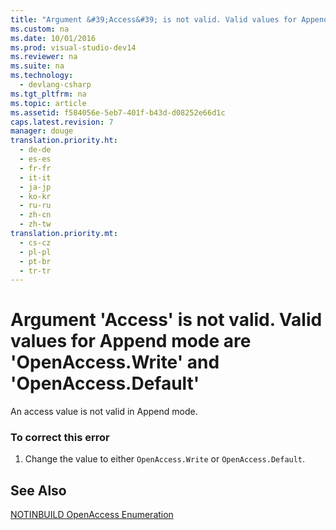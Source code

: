 ```yaml
---
title: "Argument &#39;Access&#39; is not valid. Valid values for Append mode are &#39;OpenAccess.Write&#39; and &#39;OpenAccess.Default&#39;"
ms.custom: na
ms.date: 10/01/2016
ms.prod: visual-studio-dev14
ms.reviewer: na
ms.suite: na
ms.technology: 
  - devlang-csharp
ms.tgt_pltfrm: na
ms.topic: article
ms.assetid: f584056e-5eb7-401f-b43d-d08252e66d1c
caps.latest.revision: 7
manager: douge
translation.priority.ht: 
  - de-de
  - es-es
  - fr-fr
  - it-it
  - ja-jp
  - ko-kr
  - ru-ru
  - zh-cn
  - zh-tw
translation.priority.mt: 
  - cs-cz
  - pl-pl
  - pt-br
  - tr-tr
---
```

# Argument &#39;Access&#39; is not valid. Valid values for Append mode are &#39;OpenAccess.Write&#39; and &#39;OpenAccess.Default&#39;
An access value is not valid in Append mode.  
  
### To correct this error  
  
1.  Change the value to either `OpenAccess.Write` or `OpenAccess.Default`.  
  
## See Also  
 [NOTINBUILD OpenAccess Enumeration](assetId:///90e29e92-1535-4754-9951-4579ccc8eda1)